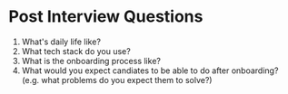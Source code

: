 # Post Interview Questions

1. What's daily life like?
2. What tech stack do you use?
3. What is the onboarding process like?
4. What would you expect candiates to be able to do after onboarding? (e.g. what problems do you expect them to solve?)

